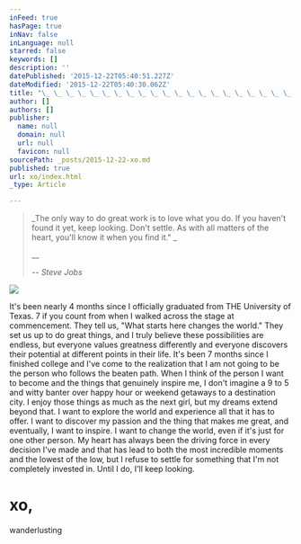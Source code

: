```yaml
---
inFeed: true
hasPage: true
inNav: false
inLanguage: null
starred: false
keywords: []
description: ''
datePublished: '2015-12-22T05:40:51.227Z'
dateModified: '2015-12-22T05:40:30.062Z'
title: "\_ \_ \_ \_ \_ \_ \_ \_ \_ \_ \_ \_ \_ \_ \_ \_ \_ \_ \_ \_ \_ \_ \_ xo,\_ \_ \_ \_ \_ \_ \_ \_ \_ \_ \_ \_ \_ wanderlusting"
author: []
authors: []
publisher:
  name: null
  domain: null
  url: null
  favicon: null
sourcePath: _posts/2015-12-22-xo.md
published: true
url: xo/index.html
_type: Article

---
```

> _The only way to do great work is to love what you do. If you haven't found it yet, keep looking. Don't settle. As with all matters of the heart, you'll know it when you find it." _
> 
> __
> 
> _-- Steve Jobs_

![](https://the-grid-user-content.s3-us-west-2.amazonaws.com/512fa05b-c9fe-4c5b-b632-65849231b76e.jpg)

It's been nearly 4 months since I officially graduated from THE University of Texas. 7 if you count from when I walked across the stage at commencement. They tell us, "What starts here changes the world." They set us up to do great things, and I truly believe these possibilities are endless, but everyone values greatness differently and everyone discovers their potential at different points in their life. It's been 7 months since I finished college and I've come to the realization that I am not going to be the person who follows the beaten path. When I think of the person I want to become and the things that genuinely inspire me, I don't imagine a 9 to 5 and witty banter over happy hour or weekend getaways to a destination city. I enjoy those things as much as the next girl, but my dreams extend beyond that. I want to explore the world and experience all that it has to offer. I want to discover my passion and the thing that makes me great, and eventually, I want to inspire. I want to change the world, even if it's just for one other person. My heart has always been the driving force in every decision I've made and that has lead to both the most incredible moments and the lowest of the low, but I refuse to settle for something that I'm not completely invested in. Until I do, I'll keep looking.

# xo,  
wanderlusting